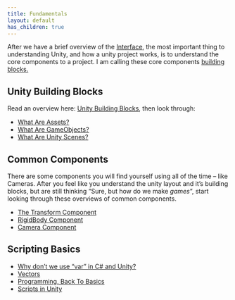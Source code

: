 ```yaml
---
title: Fundamentals
layout: default
has_children: true
---
```

After we have a brief overview of the [Interface](the-unity-interface.md), the most important thing to understanding Unity, and how a unity project works, is to understand the core components to a project. I am calling these core components [building blocks.](unity-building-blocks.md)

## Unity Building Blocks

Read an overview here: [Unity Building Blocks](unity-building-blocks.md), then look through:

- [What Are Assets?](what-are-assets.md)
- [What Are GameObjects?](what-are-gameobjects.md)
- [What Are Unity Scenes?](what-are-unity-scenes.md)


## Common Components

There are some components you will find yourself using all of the time &#8211; like Cameras. After you feel like you understand the unity layout and it&#8217;s building blocks, but are still thinking &#8220;Sure, but how do we make _games_&#8220;, start looking through these overviews of common components.

- [The Transform Component](the-transform-component.md)
- [RigidBody Component](rigidbody-component.md)
- [Camera Component](camera-component.md)


## Scripting Basics

<ul class="lcp_catlist" id="lcp_instance_0">
  <li >
    <a href="http://unity.hdyar.com/fundamentals/scripting-basics/why-dont-we-use-var/" title="Why don&#8217;t we use &#8220;var&#8221; in C# and Unity?">Why don&#8217;t we use &#8220;var&#8221; in C# and Unity?</a>
  </li>
  <li >
    <a href="http://unity.hdyar.com/fundamentals/vectors/" title="Vectors">Vectors</a>
  </li>
  <li >
    <a href="http://unity.hdyar.com/fundamentals/scripting-basics/programming-back-to-basics/" title="Programming, Back To Basics">Programming, Back To Basics</a>
  </li>
  <li >
    <a href="http://unity.hdyar.com/fundamentals/scripts-in-unity/" title="Scripts in Unity">Scripts in Unity</a>
  </li>
</ul>

<!--EndFragment-->